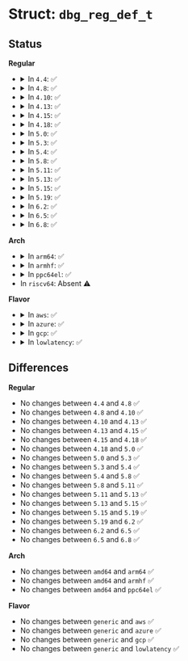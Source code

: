 # Struct: <code>dbg_reg_def_t</code>

## Status
<b>Regular</b>
<ul>
<li>
<details>
<summary>In <code>4.4</code>: ✅</summary>

```c
struct dbg_reg_def_t {
    char *name;
    int size;
    int offset;
};
```
</details>
</li>
<li>
<details>
<summary>In <code>4.8</code>: ✅</summary>

```c
struct dbg_reg_def_t {
    char *name;
    int size;
    int offset;
};
```
</details>
</li>
<li>
<details>
<summary>In <code>4.10</code>: ✅</summary>

```c
struct dbg_reg_def_t {
    char *name;
    int size;
    int offset;
};
```
</details>
</li>
<li>
<details>
<summary>In <code>4.13</code>: ✅</summary>

```c
struct dbg_reg_def_t {
    char *name;
    int size;
    int offset;
};
```
</details>
</li>
<li>
<details>
<summary>In <code>4.15</code>: ✅</summary>

```c
struct dbg_reg_def_t {
    char *name;
    int size;
    int offset;
};
```
</details>
</li>
<li>
<details>
<summary>In <code>4.18</code>: ✅</summary>

```c
struct dbg_reg_def_t {
    char *name;
    int size;
    int offset;
};
```
</details>
</li>
<li>
<details>
<summary>In <code>5.0</code>: ✅</summary>

```c
struct dbg_reg_def_t {
    char *name;
    int size;
    int offset;
};
```
</details>
</li>
<li>
<details>
<summary>In <code>5.3</code>: ✅</summary>

```c
struct dbg_reg_def_t {
    char *name;
    int size;
    int offset;
};
```
</details>
</li>
<li>
<details>
<summary>In <code>5.4</code>: ✅</summary>

```c
struct dbg_reg_def_t {
    char *name;
    int size;
    int offset;
};
```
</details>
</li>
<li>
<details>
<summary>In <code>5.8</code>: ✅</summary>

```c
struct dbg_reg_def_t {
    char *name;
    int size;
    int offset;
};
```
</details>
</li>
<li>
<details>
<summary>In <code>5.11</code>: ✅</summary>

```c
struct dbg_reg_def_t {
    char *name;
    int size;
    int offset;
};
```
</details>
</li>
<li>
<details>
<summary>In <code>5.13</code>: ✅</summary>

```c
struct dbg_reg_def_t {
    char *name;
    int size;
    int offset;
};
```
</details>
</li>
<li>
<details>
<summary>In <code>5.15</code>: ✅</summary>

```c
struct dbg_reg_def_t {
    char *name;
    int size;
    int offset;
};
```
</details>
</li>
<li>
<details>
<summary>In <code>5.19</code>: ✅</summary>

```c
struct dbg_reg_def_t {
    char *name;
    int size;
    int offset;
};
```
</details>
</li>
<li>
<details>
<summary>In <code>6.2</code>: ✅</summary>

```c
struct dbg_reg_def_t {
    char *name;
    int size;
    int offset;
};
```
</details>
</li>
<li>
<details>
<summary>In <code>6.5</code>: ✅</summary>

```c
struct dbg_reg_def_t {
    char *name;
    int size;
    int offset;
};
```
</details>
</li>
<li>
<details>
<summary>In <code>6.8</code>: ✅</summary>

```c
struct dbg_reg_def_t {
    char *name;
    int size;
    int offset;
};
```
</details>
</li>
</ul>
<b>Arch</b>
<ul>
<li>
<details>
<summary>In <code>arm64</code>: ✅</summary>

```c
struct dbg_reg_def_t {
    char *name;
    int size;
    int offset;
};
```
</details>
</li>
<li>
<details>
<summary>In <code>armhf</code>: ✅</summary>

```c
struct dbg_reg_def_t {
    char *name;
    int size;
    int offset;
};
```
</details>
</li>
<li>
<details>
<summary>In <code>ppc64el</code>: ✅</summary>

```c
struct dbg_reg_def_t {
    char *name;
    int size;
    int offset;
};
```
</details>
</li>
<li>
In <code>riscv64</code>: Absent ⚠️
</li>
</ul>
<b>Flavor</b>
<ul>
<li>
<details>
<summary>In <code>aws</code>: ✅</summary>

```c
struct dbg_reg_def_t {
    char *name;
    int size;
    int offset;
};
```
</details>
</li>
<li>
<details>
<summary>In <code>azure</code>: ✅</summary>

```c
struct dbg_reg_def_t {
    char *name;
    int size;
    int offset;
};
```
</details>
</li>
<li>
<details>
<summary>In <code>gcp</code>: ✅</summary>

```c
struct dbg_reg_def_t {
    char *name;
    int size;
    int offset;
};
```
</details>
</li>
<li>
<details>
<summary>In <code>lowlatency</code>: ✅</summary>

```c
struct dbg_reg_def_t {
    char *name;
    int size;
    int offset;
};
```
</details>
</li>
</ul>

## Differences
<b>Regular</b>
<ul>
<li>
No changes between <code>4.4</code> and <code>4.8</code> ✅
</li>
<li>
No changes between <code>4.8</code> and <code>4.10</code> ✅
</li>
<li>
No changes between <code>4.10</code> and <code>4.13</code> ✅
</li>
<li>
No changes between <code>4.13</code> and <code>4.15</code> ✅
</li>
<li>
No changes between <code>4.15</code> and <code>4.18</code> ✅
</li>
<li>
No changes between <code>4.18</code> and <code>5.0</code> ✅
</li>
<li>
No changes between <code>5.0</code> and <code>5.3</code> ✅
</li>
<li>
No changes between <code>5.3</code> and <code>5.4</code> ✅
</li>
<li>
No changes between <code>5.4</code> and <code>5.8</code> ✅
</li>
<li>
No changes between <code>5.8</code> and <code>5.11</code> ✅
</li>
<li>
No changes between <code>5.11</code> and <code>5.13</code> ✅
</li>
<li>
No changes between <code>5.13</code> and <code>5.15</code> ✅
</li>
<li>
No changes between <code>5.15</code> and <code>5.19</code> ✅
</li>
<li>
No changes between <code>5.19</code> and <code>6.2</code> ✅
</li>
<li>
No changes between <code>6.2</code> and <code>6.5</code> ✅
</li>
<li>
No changes between <code>6.5</code> and <code>6.8</code> ✅
</li>
</ul>
<b>Arch</b>
<ul>
<li>
No changes between <code>amd64</code> and <code>arm64</code> ✅
</li>
<li>
No changes between <code>amd64</code> and <code>armhf</code> ✅
</li>
<li>
No changes between <code>amd64</code> and <code>ppc64el</code> ✅
</li>
</ul>
<b>Flavor</b>
<ul>
<li>
No changes between <code>generic</code> and <code>aws</code> ✅
</li>
<li>
No changes between <code>generic</code> and <code>azure</code> ✅
</li>
<li>
No changes between <code>generic</code> and <code>gcp</code> ✅
</li>
<li>
No changes between <code>generic</code> and <code>lowlatency</code> ✅
</li>
</ul>
